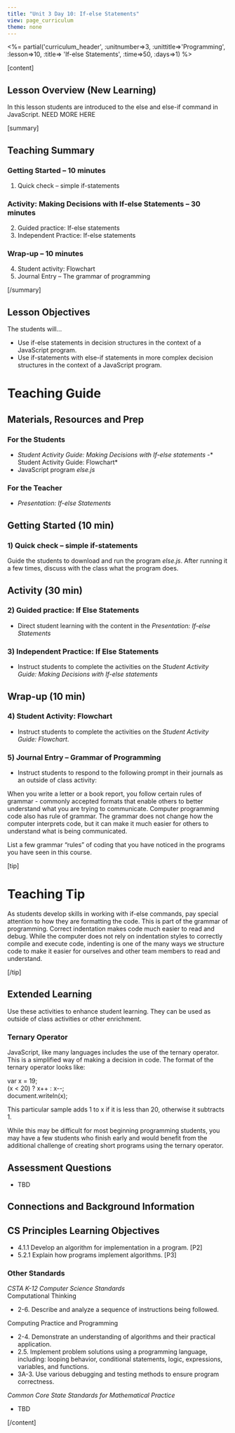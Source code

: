 ```yaml
---
title: "Unit 3 Day 10: If-else Statements"
view: page_curriculum
theme: none
---
```


<%= partial('curriculum_header', :unitnumber=>3, :unittitle=>'Programming', :lesson=>10, :title=> 'If-else Statements', :time=>50, :days=>1) %>

[content]

## Lesson Overview (New Learning)

In this lesson students are introduced to the else and else-if command in JavaScript. NEED MORE HERE

[summary]

## Teaching Summary

### **Getting Started** – 10 minutes

1) Quick check – simple if-statements

### **Activity: Making Decisions with If-else Statements** – 30 minutes

2) Guided practice: If-else statements  
3) Independent Practice: If-else statements

### **Wrap-up** – 10 minutes

4) Student activity: Flowchart  
5) Journal Entry – The grammar of programming

[/summary]

## Lesson Objectives

The students will...

- Use if-else statements in decision structures in the context of a JavaScript program.
- Use if-statements with else-if statements in more complex decision structures in the context of a JavaScript program. 

# Teaching Guide
## Materials, Resources and Prep
### For the Students

- *Student Activity Guide: Making Decisions with If-else statements*
-* Student Activity Guide: Flowchart*
- JavaScript program *else.js*

### For the Teacher

- *Presentation: If-else Statements*


## Getting Started (10 min)

### 1) Quick check – simple if-statements


Guide the students to download and run the program *else.js*.  After running it a few times, discuss with the class what the program does.

## Activity (30 min)

### 2) Guided practice: If Else Statements  

- Direct student learning with the content in the *Presentation: If-else Statements*

### 3) Independent Practice: If Else Statements
- Instruct students to complete the activities on the *Student Activity Guide: Making Decisions with If-else statements*

##  Wrap-up (10 min)

### 4) Student Activity: Flowchart

- Instruct students to complete the activities on the *Student Activity Guide: Flowchart*.

### 5) Journal Entry – Grammar of Programming

- Instruct students to respond to the following prompt in their journals as an outside of class activity:  

When you write a letter or a book report, you follow certain rules of grammar - commonly accepted formats that enable others to better understand what you are trying to communicate. Computer programming code also has rule of grammar. The grammar  does not change how the computer interprets code, but it can make it much easier for others to understand what is being communicated.

List a few grammar “rules” of coding that you have noticed in the programs you have seen in this course.


[tip]

# Teaching Tip

As students develop skills in working with if-else commands, pay special attention to how they are formatting the code. This is part of the grammar of programming. Correct indentation makes code much easier to read and debug. While the computer does not rely on indentation styles to correctly compile and execute code, indenting is one of the many ways we structure code to make it easier for ourselves and other team members to read and understand. 

[/tip]


## Extended Learning
Use these activities to enhance student learning. They can be used as outside of class activities or other enrichment.

### Ternary Operator

JavaScript, like many languages includes the use of the ternary operator. This is a simplified way of making a decision in code. 
The format of the ternary operator looks like:

var x = 19;  
(x &lt; 20) ? x++ : x--;  
document.writeln(x);  

This particular sample adds 1 to x if it is less than 20,  otherwise it subtracts 1.

While this may be difficult for most beginning programming students, you may have a few students who finish early and would benefit from the additional challenge of creating short programs using the ternary operator. 



## Assessment Questions
- TBD


## Connections and Background Information
## CS Principles Learning Objectives


- 4.1.1 Develop an algorithm for implementation in a program. [P2]	
- 5.2.1 Explain how programs implement algorithms. [P3]

### Other Standards
*CSTA K-12 Computer Science Standards*  
Computational Thinking

- 2-6. Describe and analyze a sequence of instructions being followed.

Computing Practice and Programming  

- 2-4. Demonstrate an understanding of algorithms and their practical application.
- 2.5. Implement problem solutions using a programming language, including: looping behavior, conditional statements, logic, expressions, variables, and functions.
- 3A-3. Use various debugging and testing methods to ensure program correctness.

*Common Core State Standards for Mathematical Practice* 
 - TBD

[/content]
